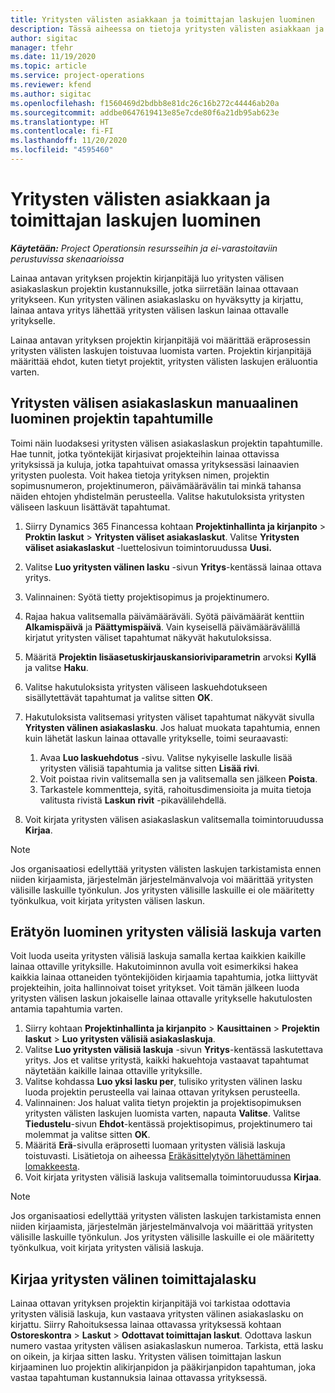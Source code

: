 ```yaml
---
title: Yritysten välisten asiakkaan ja toimittajan laskujen luominen
description: Tässä aiheessa on tietoja yritysten välisten asiakkaan ja toimittajan laskujen luomisesta.
author: sigitac
manager: tfehr
ms.date: 11/19/2020
ms.topic: article
ms.service: project-operations
ms.reviewer: kfend
ms.author: sigitac
ms.openlocfilehash: f1560469d2bdbb8e81dc26c16b272c44446ab20a
ms.sourcegitcommit: addbe0647619413e85e7cde80f6a21db95ab623e
ms.translationtype: HT
ms.contentlocale: fi-FI
ms.lasthandoff: 11/20/2020
ms.locfileid: "4595460"
---
```

# <a name="create-intercompany-customer-and-vendor-invoices"></a>Yritysten välisten asiakkaan ja toimittajan laskujen luominen

_**Käytetään:** Project Operationsin resursseihin ja ei-varastoitaviin perustuvissa skenaarioissa_

Lainaa antavan yrityksen projektin kirjanpitäjä luo yritysten välisen asiakaslaskun projektin kustannuksille, jotka siirretään lainaa ottavaan yritykseen. Kun yritysten välinen asiakaslasku on hyväksytty ja kirjattu, lainaa antava yritys lähettää yritysten välisen laskun lainaa ottavalle yritykselle.

Lainaa antavan yrityksen projektin kirjanpitäjä voi määrittää eräprosessin yritysten välisten laskujen toistuvaa luomista varten. Projektin kirjanpitäjä määrittää ehdot, kuten tietyt projektit, yritysten välisten laskujen eräluontia varten.

## <a name="manually-create-an-intercompany-customer-invoice-for-project-transactions"></a>Yritysten välisen asiakaslaskun manuaalinen luominen projektin tapahtumille 

Toimi näin luodaksesi yritysten välisen asiakaslaskun projektin tapahtumille. Hae tunnit, jotka työntekijät kirjasivat projekteihin lainaa ottavissa yrityksissä ja kuluja, jotka tapahtuivat omassa yrityksessäsi lainaavien yritysten puolesta. Voit hakea tietoja yrityksen nimen, projektin sopimusnumeron, projektinumeron, päivämäärävälin tai minkä tahansa näiden ehtojen yhdistelmän perusteella. Valitse hakutuloksista yritysten väliseen laskuun lisättävät tapahtumat.

1. Siirry Dynamics 365 Financessa kohtaan **Projektinhallinta ja kirjanpito** > **Proktin laskut** > **Yritysten väliset asiakaslaskut**. Valitse **Yritysten väliset asiakaslaskut** -luettelosivun toimintoruudussa **Uusi.**
2. Valitse **Luo yritysten välinen lasku** -sivun **Yritys**-kentässä lainaa ottava yritys.
3. Valinnainen: Syötä tietty projektisopimus ja projektinumero.
4. Rajaa hakua valitsemalla päivämääräväli. Syötä päivämäärät kenttiin **Alkamispäivä** ja **Päättymispäivä**. Vain kyseisellä päivämäärävälillä kirjatut yritysten väliset tapahtumat näkyvät hakutuloksissa.
5. Määritä **Projektin lisäasetuskirjauskansioriviparametrin** arvoksi **Kyllä** ja valitse **Haku**.
6. Valitse hakutuloksista yritysten väliseen laskuehdotukseen sisällytettävät tapahtumat ja valitse sitten **OK**.
7. Hakutuloksista valitsemasi yritysten väliset tapahtumat näkyvät sivulla **Yritysten välinen asiakaslasku**. Jos haluat muokata tapahtumia, ennen kuin lähetät laskun lainaa ottavalle yritykselle, toimi seuraavasti:
  
    1. Avaa **Luo laskuehdotus** -sivu. Valitse nykyiselle laskulle lisää yritysten välisiä tapahtumia ja valitse sitten **Lisää rivi**.
    2. Voit poistaa rivin valitsemalla sen ja valitsemalla sen jälkeen **Poista**.
    3. Tarkastele kommentteja, syitä, rahoitusdimensioita ja muita tietoja valitusta rivistä  **Laskun rivit** -pikavälilehdellä.
    
8. Voit kirjata yritysten välisen asiakaslaskun valitsemalla toimintoruudussa **Kirjaa**.

> [!NOTE]
> Jos organisaatiosi edellyttää yritysten välisten laskujen tarkistamista ennen niiden kirjaamista, järjestelmän järjestelmänvalvoja voi määrittää yritysten välisille laskuille työnkulun. Jos yritysten välisille laskuille ei ole määritetty työnkulkua, voit kirjata yritysten välisen laskun.

## <a name="create-a-batch-job-for-intercompany-invoices"></a>Erätyön luominen yritysten välisiä laskuja varten

Voit luoda useita yritysten välisiä laskuja samalla kertaa kaikkien kaikille lainaa ottaville yrityksille. Hakutoiminnon avulla voit esimerkiksi hakea kaikkia lainaa ottaneiden työntekijöiden kirjaamia tapahtumia, jotka liittyvät projekteihin, joita hallinnoivat toiset yritykset. Voit tämän jälkeen luoda yritysten välisen laskun jokaiselle lainaa ottavalle yritykselle hakutulosten antamia tapahtumia varten.

1. Siirry kohtaan **Projektinhallinta ja kirjanpito** > **Kausittainen** > **Projektin laskut** > **Luo yritysten välisiä asiakaslaskuja**.
2. Valitse **Luo yritysten välisiä laskuja** -sivun **Yritys**-kentässä laskutettava yritys. Jos et valitse yritystä, kaikki hakuehtoja vastaavat tapahtumat näytetään kaikille lainaa ottaville yrityksille.
3. Valitse kohdassa **Luo yksi lasku per**, tulisiko yritysten välinen lasku luoda projektin perusteella vai lainaa ottavan yrityksen perusteella.
4. Valinnainen: Jos haluat valita tietyn projektin ja projektisopimuksen yritysten välisten laskujen luomista varten, napauta **Valitse**. Valitse **Tiedustelu**-sivun **Ehdot**-kentässä projektisopimus, projektinumero tai molemmat ja valitse sitten **OK**.
5. Määritä **Erä**-sivulla eräprosetti luomaan yritysten välisiä laskuja toistuvasti. Lisätietoja on aiheessa [Eräkäsittelytyön lähettäminen lomakkeesta](https://docs.microsoft.com/dynamicsax-2012/appuser-itpro/submit-a-batch-processing-job-from-a-form).
6. Voit kirjata yritysten välisiä laskuja valitsemalla toimintoruudussa **Kirjaa**.

> [!NOTE]
> Jos organisaatiosi edellyttää yritysten välisten laskujen tarkistamista ennen niiden kirjaamista, järjestelmän järjestelmänvalvoja voi määrittää yritysten välisille laskuille työnkulun. Jos yritysten välisille laskuille ei ole määritetty työnkulkua, voit kirjata yritysten välisiä laskuja.

## <a name="post-the-intercompany-vendor-invoice"></a>Kirjaa yritysten välinen toimittajalasku

Lainaa ottavan yrityksen projektin kirjanpitäjä voi tarkistaa odottavia yritysten välisiä laskuja, kun vastaava yritysten välinen asiakaslasku on kirjattu. Siirry Rahoituksessa lainaa ottavassa yrityksessä kohtaan **Ostoreskontra** > **Laskut** > **Odottavat toimittajan laskut**. Odottava laskun numero vastaa yritysten välisen asiakaslaskun numeroa. Tarkista, että lasku on oikein, ja kirjaa sitten lasku. Yritysten välisen toimittajan laskun kirjaaminen luo projektin alikirjanpidon ja pääkirjanpidon tapahtuman, joka vastaa tapahtuman kustannuksia lainaa ottavassa yrityksessä.
